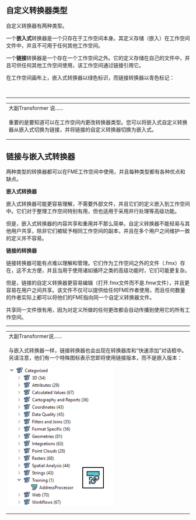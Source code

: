  <div id="readme" class="readme blob instapaper_body">
    <article class="markdown-body entry-content" itemprop="text"><h1><a id="user-content-custom-transformer-types" class="anchor" aria-hidden="true" href="https://github.com/safesoftware/FMETraining/blob/Desktop-Advanced-2018/DesktopAdvanced5CustomTransformers/5.06.CustomTransformerTypes.md#custom-transformer-types"></a><font style="vertical-align: inherit;"><font style="vertical-align: inherit;">自定义转换器类型</font></font></h1>
<p><font style="vertical-align: inherit;"><font style="vertical-align: inherit;">自定义转换器有两种类型。</font></font></p>
<p><font style="vertical-align: inherit;"><font style="vertical-align: inherit;">一个</font></font><strong><font style="vertical-align: inherit;"><font style="vertical-align: inherit;">嵌入式</font></font></strong><font style="vertical-align: inherit;"><font style="vertical-align: inherit;">转换器是一个只存在于工作空间本身。</font><font style="vertical-align: inherit;">其定义存储（嵌入）在工作空间文件中，并且不可用于任何其他工作空间。</font></font></p>
<p><font style="vertical-align: inherit;"><font style="vertical-align: inherit;">一个</font></font><strong><font style="vertical-align: inherit;"><font style="vertical-align: inherit;">链接</font></font></strong><font style="vertical-align: inherit;"><font style="vertical-align: inherit;">转换器是一个存在一个工作空间之外。</font><font style="vertical-align: inherit;">它的定义存储在自己的文件中，并且可供任何其他工作空间使用，该工作空间通过链接引用它。</font></font></p>
<p><font style="vertical-align: inherit;"><font style="vertical-align: inherit;">在工作空间画布上，嵌入式转换器以绿色标识，而链接转换器以青色标记：</font></font></p>
<p><a target="_blank" href="https://github.com/safesoftware/FMETraining/blob/Desktop-Advanced-2018/DesktopAdvanced5CustomTransformers/Images/Img5.033.CustomTransformerTypes.png"><img src="./Images/Img5.033.CustomTransformerTypes.png" alt="" style="max-width:100%;"></a></p>
<hr>
<table>
<tbody><tr>
<td>
大副Transformer 说......
</font></font></td>
</tr>
<tr>
<td><font style="vertical-align: inherit;"><font style="vertical-align: inherit;">

重要的是要知道可以在工作空间内更改转换器类型。</font><font style="vertical-align: inherit;">您可以将嵌入式自定义转换器从嵌入式切换为链接，并将链接的自定义转换器切换为嵌入式。

</font></font></td>
</tr>
</tbody></table>
<h2><a id="user-content-linked-vs-embedded-transformers" class="anchor" aria-hidden="true" href="https://github.com/safesoftware/FMETraining/blob/Desktop-Advanced-2018/DesktopAdvanced5CustomTransformers/5.06.CustomTransformerTypes.md#linked-vs-embedded-transformers"></a><font style="vertical-align: inherit;"><font style="vertical-align: inherit;">链接与嵌入式转换器</font></font></h2>
<p><font style="vertical-align: inherit;"><font style="vertical-align: inherit;">两种类型的转换器都可以在FME工作空间中使用，并且每种类型都有各种优点和缺点。</font></font></p>
<p><strong><font style="vertical-align: inherit;"><font style="vertical-align: inherit;">嵌入式转换器</font></font></strong></p>
<p><font style="vertical-align: inherit;"><font style="vertical-align: inherit;">嵌入式转换器可能更容易理解，不需要外部文件，并且它们的定义嵌入到工作空间中。</font><font style="vertical-align: inherit;">它们对于整理工作空间特别有用，但也适用于采用并行处理等高级功能。</font></font></p>
<p><font style="vertical-align: inherit;"><font style="vertical-align: inherit;">但是，嵌入式转换器的内容共享和重用并不那么简单。</font><font style="vertical-align: inherit;">自定义转换器不能轻易与其他用户共享，除非它们被赋予相同工作空间的副本，并且在多个用户之间维护一致的定义并不容易。</font></font></p>
<p><strong><font style="vertical-align: inherit;"><font style="vertical-align: inherit;">链接的转换器</font></font></strong></p>
<p><font style="vertical-align: inherit;"><font style="vertical-align: inherit;">链接转换器可能有点难以理解和管理。</font><font style="vertical-align: inherit;">它们作为工作空间之外的文件（.fmx）存在，这不太方便，并且当用于使用诸如循环之类的高级功能时，它们可能更复杂。</font></font></p>
<p><font style="vertical-align: inherit;"><font style="vertical-align: inherit;">但是，链接的自定义转换器更容易编辑（打开.fmx文件而不是.fmw文件），并且更容易在用户之间共享。</font><font style="vertical-align: inherit;">该文件不仅可以提供给任何FME作者使用，而且任何数量的作者实际上都可以将他们的FME指向同一个自定义转换器文件。</font></font></p>
<p><font style="vertical-align: inherit;"><font style="vertical-align: inherit;">共享同一文件很有用，因为对定义所做的任何更改都会自动传播到使用它的所有工作空间。</font></font></p>
<hr>
<table>
<tbody><tr>
<td>
<i></i><font style="vertical-align: inherit;"><font style="vertical-align: inherit;">
大副Transformer说......
</font></font></td>
</tr>
<tr>
<td><font style="vertical-align: inherit;"><font style="vertical-align: inherit;">

与嵌入式转换器一样，链接转换器也会出现在转换器库和“快速添加”对话框中。</font><font style="vertical-align: inherit;">另请注意，他们有一个特殊图标表示您即将使用链接版本，而不是嵌入版本：
</font></font><br><br><a target="_blank" href="https://github.com/safesoftware/FMETraining/blob/Desktop-Advanced-2018/DesktopAdvanced5CustomTransformers/Images/Img5.034.CustomTransformerLinkedIcon.png"><img src="./Images/Img5.034.CustomTransformerLinkedIcon.png" style="max-width:100%;"></a> 

</td>
</tr>
</tbody></table>
</article>
  </div>
